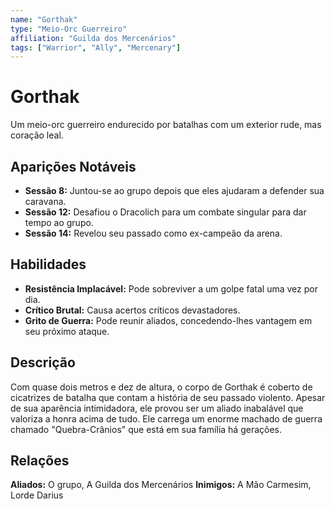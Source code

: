 ```yaml
---
name: "Gorthak"
type: "Meio-Orc Guerreiro"
affiliation: "Guilda dos Mercenários"
tags: ["Warrior", "Ally", "Mercenary"]
---
```


# Gorthak

Um meio-orc guerreiro endurecido por batalhas com um exterior rude, mas coração leal.

## Aparições Notáveis

- **Sessão 8:** Juntou-se ao grupo depois que eles ajudaram a defender sua caravana.
- **Sessão 12:** Desafiou o Dracolich para um combate singular para dar tempo ao grupo.
- **Sessão 14:** Revelou seu passado como ex-campeão da arena.

## Habilidades

- **Resistência Implacável:** Pode sobreviver a um golpe fatal uma vez por dia.
- **Crítico Brutal:** Causa acertos críticos devastadores.
- **Grito de Guerra:** Pode reunir aliados, concedendo-lhes vantagem em seu próximo ataque.

## Descrição

Com quase dois metros e dez de altura, o corpo de Gorthak é coberto de cicatrizes de batalha que contam a história de seu passado violento. Apesar de sua aparência intimidadora, ele provou ser um aliado inabalável que valoriza a honra acima de tudo. Ele carrega um enorme machado de guerra chamado "Quebra-Crânios" que está em sua família há gerações.

## Relações

**Aliados:** O grupo, A Guilda dos Mercenários
**Inimigos:** A Mão Carmesim, Lorde Darius

